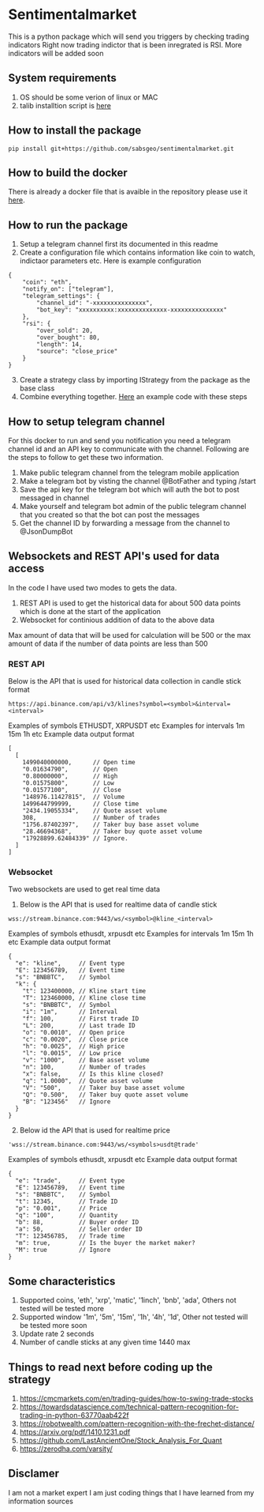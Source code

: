 # Sentimentalmarket
This is a python package which will send you triggers by checking trading indicators
Right now trading indictor that is been inregrated is RSI.
More indicators will be added soon

## System requirements
1. OS should be some verion of linux or MAC
2. talib installtion script is [here](install_talib.sh)

## How to install the package
```
pip install git+https://github.com/sabsgeo/sentimentalmarket.git
```
## How to build the docker
There is already a docker file that is avaible in the repository please use it [here](Dockerfile).

## How to run the package
1. Setup a telegram channel first its documented in this readme
2. Create a configuration file which contains information like coin to watch, indictaor parameters etc.
Here is example configuration

```
{
    "coin": "eth",
    "notify_on": ["telegram"],
    "telegram_settings": {
        "channel_id": "-xxxxxxxxxxxxxxx",
        "bot_key": "xxxxxxxxxx:xxxxxxxxxxxxxx-xxxxxxxxxxxxxxx"
    },
    "rsi": {
        "over_sold": 20,
        "over_bought": 80,
        "length": 14,
        "source": "close_price"
    }
}
```

3. Create a strategy class by importing IStrategy from the package as the base class
4. Combine everything together. [Here](example) an example code with these steps

## How to setup telegram channel 
For this docker to run and send you notification you need a telegram channel id and an API key to communicate with the channel.
Following are the steps to follow to get these two information.
1. Make public telegram channel from the telegram mobile application
2. Make a telegram bot by visting the channel @BotFather and typing /start
3. Save the api key for the telegram bot which will auth the bot to post messaged in channel
4. Make yourself and telegram bot admin of the public telegram channel that you created so that the bot can post the messages
5. Get the channel ID by forwarding a message from the channel to @JsonDumpBot


## Websockets and REST API's used for data access
In the code I have used two modes to gets the data.
1. REST API is used to get the historical data for about 500 data points which is done at the start of the application
2. Websocket for continious addition of data to the above data

Max amount of data that will be used for calculation will be 500 or the max amount of data if the number of data points are less than 500

### REST API
Below is the API that is used for historical data collection in candle stick format
```
https://api.binance.com/api/v3/klines?symbol=<symbol>&interval=<interval>
```
Examples of symbols ETHUSDT, XRPUSDT etc 
Examples for intervals 1m 15m 1h etc
Example data output format
```
[
  [
    1499040000000,      // Open time
    "0.01634790",       // Open
    "0.80000000",       // High
    "0.01575800",       // Low
    "0.01577100",       // Close
    "148976.11427815",  // Volume
    1499644799999,      // Close time
    "2434.19055334",    // Quote asset volume
    308,                // Number of trades
    "1756.87402397",    // Taker buy base asset volume
    "28.46694368",      // Taker buy quote asset volume
    "17928899.62484339" // Ignore.
  ]
]
```

### Websocket
Two websockets are used to get real time data 

1. Below is the API that is used for realtime data of candle stick

```
wss://stream.binance.com:9443/ws/<symbol>@kline_<interval>
```
Examples of symbols ethusdt, xrpusdt etc 
Examples for intervals 1m 15m 1h etc
Example data output format

```
{
  "e": "kline",     // Event type
  "E": 123456789,   // Event time
  "s": "BNBBTC",    // Symbol
  "k": {
    "t": 123400000, // Kline start time
    "T": 123460000, // Kline close time
    "s": "BNBBTC",  // Symbol
    "i": "1m",      // Interval
    "f": 100,       // First trade ID
    "L": 200,       // Last trade ID
    "o": "0.0010",  // Open price
    "c": "0.0020",  // Close price
    "h": "0.0025",  // High price
    "l": "0.0015",  // Low price
    "v": "1000",    // Base asset volume
    "n": 100,       // Number of trades
    "x": false,     // Is this kline closed?
    "q": "1.0000",  // Quote asset volume
    "V": "500",     // Taker buy base asset volume
    "Q": "0.500",   // Taker buy quote asset volume
    "B": "123456"   // Ignore
  }
}
```

2. Below id the API that is used for realtime price

```
'wss://stream.binance.com:9443/ws/<symbols>usdt@trade'
```
Examples of symbols ethusdt, xrpusdt etc 
Example data output format
```
{
  "e": "trade",     // Event type
  "E": 123456789,   // Event time
  "s": "BNBBTC",    // Symbol
  "t": 12345,       // Trade ID
  "p": "0.001",     // Price
  "q": "100",       // Quantity
  "b": 88,          // Buyer order ID
  "a": 50,          // Seller order ID
  "T": 123456785,   // Trade time
  "m": true,        // Is the buyer the market maker?
  "M": true         // Ignore
}
```
## Some characteristics
1. Supported coins, 'eth', 'xrp', 'matic', '1inch', 'bnb', 'ada', Others not tested will be tested more
2. Supported window '1m', '5m', '15m', '1h', '4h', '1d', Other not tested will be tested more soon
3. Update rate 2 seconds
4. Number of candle sticks at any given time 1440 max 

## Things to read next before coding up the strategy
1) https://cmcmarkets.com/en/trading-guides/how-to-swing-trade-stocks
2) https://towardsdatascience.com/technical-pattern-recognition-for-trading-in-python-63770aab422f
3) https://robotwealth.com/pattern-recognition-with-the-frechet-distance/
4) https://arxiv.org/pdf/1410.1231.pdf
5) https://github.com/LastAncientOne/Stock_Analysis_For_Quant
6) https://zerodha.com/varsity/

## Disclamer
I am not a market expert I am just coding things that I have learned from my information sources

